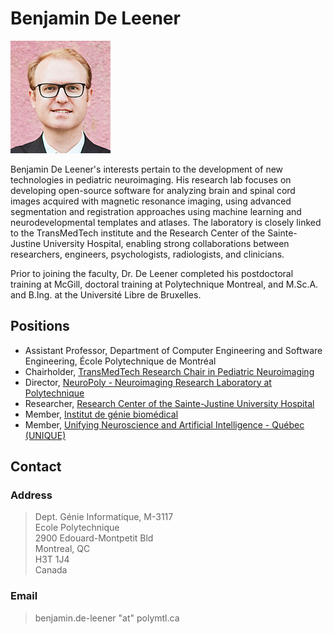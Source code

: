 # Benjamin De Leener

![](../../.gitbook/assets/benjamin_deleener.jpeg)

Benjamin De Leener's interests pertain to the development of new technologies in pediatric neuroimaging. His research lab focuses on developing open-source software for analyzing brain and spinal cord images acquired with magnetic resonance imaging, using advanced segmentation and registration approaches using machine learning and neurodevelopmental templates and atlases. The laboratory is closely linked to the TransMedTech institute and the Research Center of the Sainte-Justine University Hospital, enabling strong collaborations between researchers, engineers, psychologists, radiologists, and clinicians.

Prior to joining the faculty, Dr. De Leener completed his postdoctoral training at McGill, doctoral training at Polytechnique Montreal, and M.Sc.A. and B.Ing. at the Université Libre de Bruxelles.

## Positions

* Assistant Professor, Department of Computer Engineering and Software Engineering, École Polytechnique de Montréal
* Chairholder, [TransMedTech Research Chair in Pediatric Neuroimaging](https://www.polymtl.ca/expertises/en/transmedtech-research-chair-pediatric-neuroimaging)
* Director, [NeuroPoly - Neuroimaging Research Laboratory at Polytechnique](http://www.neuro.polymtl.ca)
* Researcher, [Research Center of the Sainte-Justine University Hospital](https://research.chusj.org/en/Home)
* Member, [Institut de génie biomédical](https://www.polymtl.ca/expertises/en/institut-de-genie-biomedical) 
* Member, [Unifying Neuroscience and Artificial Intelligence - Québec (UNIQUE)](https://www.unique.quebec/home)

## Contact

### Address

> Dept. Génie Informatique, M-3117  
> Ecole Polytechnique  
> 2900 Edouard-Montpetit Bld  
> Montreal, QC  
> H3T 1J4  
> Canada

### Email

> benjamin.de-leener "at" polymtl.ca